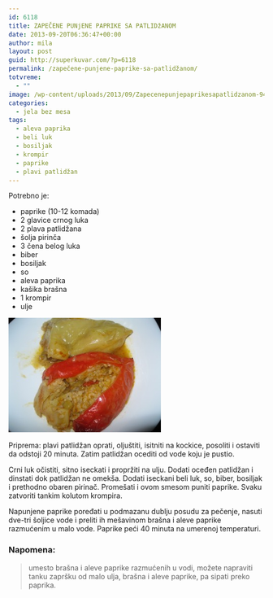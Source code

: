```yaml
---
id: 6118
title: ZAPEČENE PUNjENE PAPRIKE SA PATLIDžANOM
date: 2013-09-20T06:36:47+00:00
author: mila
layout: post
guid: http://superkuvar.com/?p=6118
permalink: /zapečene-punjene-paprike-sa-patlidžanom/
totvreme:
  - ""
image: /wp-content/uploads/2013/09/Zapecenepunjepaprikesapatlidzanom-940x198.jpg
categories:
  - jela bez mesa
tags:
  - aleva paprika
  - beli luk
  - bosiljak
  - krompir
  - paprike
  - plavi patlidžan
---
```

Potrebno je:

  * paprike (10-12 komada)
  * 2 glavice crnog luka
  * 2 plava patlidžana
  * šolja pirinča
  * 3 čena belog luka
  * biber
  * bosiljak
  * so
  * aleva paprika
  * kašika brašna
  * 1 krompir
  * ulje

[<img class="alignnone size-medium wp-image-6119" src="/wp-content/uploads/2013/09/Zapecenepunjepaprikesapatlidzanom-300x225.jpg" alt="Zapecenepunjepaprikesapatlidzanom" width="300" height="225" />](/wp-content/uploads/2013/09/Zapecenepunjepaprikesapatlidzanom.jpg)

Priprema: plavi patlidžan oprati, oljuštiti, isitniti na kockice, posoliti i ostaviti da odstoji 20 minuta. Zatim patlidžan ocediti od vode koju je pustio.

Crni luk očistiti, sitno iseckati i propržiti na ulju. Dodati oceđen patlidžan i dinstati dok patlidžan ne omekša. Dodati iseckani beli luk, so, biber, bosiljak i prethodno obaren pirinač. Promešati i ovom smesom puniti paprike. Svaku zatvoriti tankim kolutom krompira.

Napunjene paprike poređati u podmazanu dublju posudu za pečenje, nasuti dve-tri šoljice vode i preliti ih mešavinom brašna i aleve paprike razmućenim u malo vode. Paprike peći 40 minuta na umerenoj temperaturi.

### Napomena:
> umesto brašna i aleve paprike razmućenih u vodi, možete napraviti tanku zapršku od malo ulja, brašna i aleve paprike, pa sipati preko paprika.